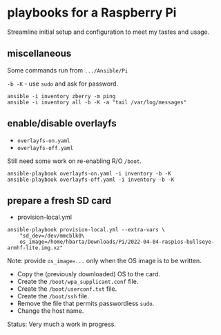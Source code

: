 # playbooks for a Raspberry Pi

Streamline initial setup and configuration to meet my tastes and usage.

## miscellaneous

Some commands run from `.../Ansible/Pi`

`-b -K` - use `sudo` and ask for password.

```text
ansible -i inventory zberry -m ping
ansible -i inventory all -b -K -a "tail /var/log/messages"
```

## enable/disable overlayfs

* `overlayfs-on.yaml`
* `overlayfs-off.yaml`

Still need some work on re-enabling R/O `/boot`.

```text
ansible-playbook overlayfs-on.yaml -i inventory -b -K
ansible-playbook overlayfs-off.yaml -i inventory -b -K
```

## prepare a fresh SD card

* provision-local.yml

```text
ansible-playbook provision-local.yml --extra-vars \
    "sd_dev=/dev/mmcblk0\
    os_image=/home/hbarta/Downloads/Pi/2022-04-04-raspios-bullseye-armhf-lite.img.xz"
```

Note: provide `os_image=...` only when the OS image is to be written.

* Copy the (previously downloaded) OS to the card.
* Create the `/boot/wpa_supplicant.conf` file.
* Create the `/boot/userconf.txt` file.
* Create the `/boot/ssh` file.
* Remove the file that permits passwordless `sudo`.
* Change the host name.

Status: Very much a work in progress.
